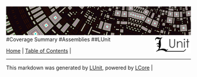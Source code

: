 ![](LUnit/Content/LUnit-banner-small.png "")
[<img align="right" src="LUnit/Content/LUnit-logo-small.png">](README.md)
#Coverage Summary
#Assemblies
##LUnit


[Home](README.md) | [Table of Contents](TableOfContents.md) | 

---

This markdown was generated by [LUnit](https://github.com/CodeSingularity/LUnit), powered by [LCore](https://github.com/CodeSingularity/LCore) | 

